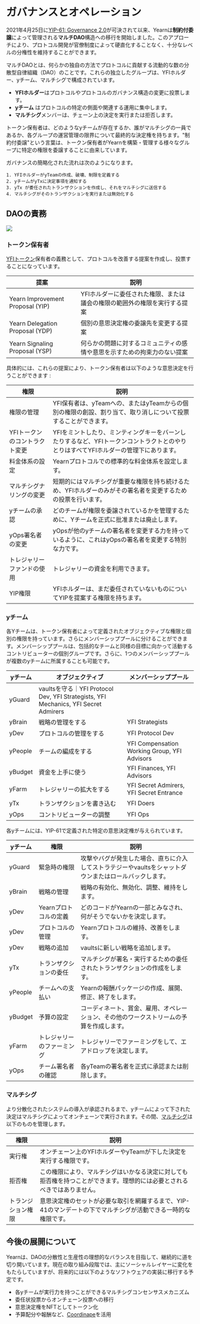 # ガバナンスとオペレーション

2021年4月25日に[YIP-61: Governance 2.0](https://gov.yearn.finance/t/yip-61-governance-2-0/10460)が可決されて以来、Yearnは**制約付委譲**によって管理される**マルチDAO**構造への移行を開始しました。このアプローチにより、プロトコル開発が官僚制度によって硬直化することなく、十分なレベルの分権性を維持することができます。

マルチDAOとは、何らかの独自の方法でプロトコルに貢献する流動的な数の分散型自律組織（DAO）のことです。これらの独立したグループは、YFIホルダー、yチーム、マルチシグで構成されています。

- **YFIホルダー**はプロトコルやプロトコルのガバナンス構造の変更に投票します。
- **yチーム** はプロトコルの特定の側面や関連する運用に集中します。
- **マルチシグ**メンバーは、チェーン上の決定を実行または拒否します。

トークン保有者は、どのようなyチームが存在するか、誰がマルチシグの一員であるか、各グループの運営管理の限界について最終的な決定権を持ちます。"制約付委譲"という言葉は、トークン保有者がYearnを構築・管理する様々なグループに特定の権限を委譲することに由来しています。

ガバナンスの簡略化された流れは次のようになります。

    1. YFIホルダーがyTeamの作成、破壊、制限を定義する 
    2. yチームがyTxに決定事項を通知する 
    3. yTx が委任されたトランザクションを作成し、それをマルチシグに送信する 
    4. マルチシグがそのトランザクションを実行または無効化する

## DAOの責務

![](https://i.imgur.com/IDysF5O.png)

### トークン保有者

[YFIトークン](https://docs.yearn.finance/governance/yfi)保有者の義務として、プロトコルを改善する提案を作成し、投票することになっています。

| 提案 | 説明 |
|-----------|--------------|
|Yearn Improvement Proposal (YIP)|YFIホルダーに委任された権限、または議会の権限の範囲外の権限を実行する提案|
|Yearn Delegation Proposal (YDP)|個別の意思決定権の委譲先を変更する提案|
|Yearn Signaling Proposal (YSP)|何らかの問題に対するコミュニティの感情や意思を示すための拘束力のない提案|

具体的には、これらの提案により、トークン保有者は以下のような意思決定を行うことができます : 

| 権限 | 説明 |
|-------|-------------|
|権限の管理|YFI保有者は、yTeamへの、またはyTeamからの個別の権限の創設、割り当て、取り消しについて投票することができます。|
|YFIトークンのコントラクト変更|YFIをミントしたり、ミンティングキーをバーンしたりするなど、YFIトークンコントラクトとのやりとりはすべてYFIホルダーの管理下にあります。|
|料金体系の設定|Yearnプロトコルでの標準的な料金体系を設定します。|
|マルチシグナリングの変更|短期的にはマルチシグが重要な権限を持ち続けるため、YFIホルダーのみがその署名者を変更するための投票を行います。|
|yチームの承認|どのチームが権限を委譲されているかを管理するために、Yチームを正式に批准または廃止します。|
|yOps署名者の変更|yOpsが他のyチームの署名者を変更する力を持っているように、これはyOpsの署名者を変更する特別な力です。|
|トレジャリーファンドの使用|トレジャリーの資金を利用できます。|
|YIP権限|YFIホルダーは、まだ委任されていないものについてYIPを提案する権限を持ちます。|

### yチーム

各Yチームは、トークン保有者によって定義されたオブジェクティブな権限と個別の権限を持っています。さらにメンバーシッププールに分けることができます。メンバーシッププールは、包括的なチームと同様の目標に向かって活動するコントリビューターの個別グループです。さらに、1つのメンバーシッププールが複数のyチームに所属することも可能です。

| yチーム | オブジェクティブ | メンバーシッププール |
|-------|-----------|-----------------|
|yGuard|vaultsを守る｜YFI Protocol Dev, YFI Strategists, YFI Mechanics, YFI Secret Admirers|
|yBrain|戦略の管理をする|YFI Strategists|
|yDev|プロトコルの管理をする|YFI Protocol Dev|
|yPeople|チームの編成をする|YFI Compensation Working Group, YFI Advisors|
|yBudget|資金を上手に使う|YFI Finances, YFI Advisors|
|yFarm|トレジャリーの拡大をする|YFI Secret Admirers, YFI Secret Entrance|
|yTx|トランザクションを書き込む|YFI Doers|
|yOps|コントリビューターの調整|YFI Ops|

各yチームには、YIP-61で定義された特定の意思決定権が与えられています。

| yチーム | 権限 | 説明 |
|-------|-------|-------------|
|yGuard|緊急時の権限|攻撃やバグが発生した場合、直ちに介入してストラテジーやvaultsをシャットダウンまたはロールバックします。|
|yBrain|戦略の管理|戦略の有効化、無効化、調整、維持をします。|
|yDev|Yearnプロトコルの定義|どのコードがYearnの一部とみなされ、何がそうでないかを決定します。|
|yDev|プロトコルの管理|Yearnプロトコルの維持、改善をします。|
|yDev|戦略の追加|vaultsに新しい戦略を追加します。|
|yTx|トランザクションの委任|マルチシグが署名・実行するための委任されたトランザクションの作成をします。|
|yPeople|チームへの支払い|Yearnの報酬パッケージの作成、展開、修正、終了をします。|
|yBudget|予算の設定|コーディネート、賞金、雇用、オペレーション、その他のワークストリームの予算を作成します。|
|yFarm|トレジャリーのファーミング|トレジャリーでファーミングをして、エアドロップを決定します。|
|yOps|チーム署名者の確認|各yTeamの署名者を正式に承認または削除します。|

### マルチシグ

より分散化されたシステムの導入が承認されるまで、yチームによって下された決定はマルチシグによってオンチェーンで実行されます。その間、[マルチシグ](https://docs.yearn.finance/resources/faq#who-is-on-the-multisig)は以下のものを管理します。

| 権限 | 説明 |
|-------|-------------|
|実行権|オンチェーン上のYFIホルダーやyTeamが下した決定を実行する権限です。|
|拒否権|この権限により、マルチシグはいかなる決定に対しても拒否権を持つことができます。理想的には必要とされるべきではありません。|
|トランジション権限|意思決定権のセットが必要な取引を網羅するまで、YIP-41のマンデートの下でマルチシグが活動できる一時的な権限です。|

## 今後の展開について

Yearnは、DAOの分散性と生産性の理想的なバランスを目指して、継続的に道を切り開いています。現在の取り組み段階では、主にソーシャルレイヤーに変化をもたらしていますが、将来的には以下のようなソフトウェアの実装に移行する予定です。

- 各yチームが実行力を持つことができるマルチシグコンセンサスメカニズム 
- 委任状投票からオンチェーン投票への移行
- 意思決定権をNFTとしてトークン化
- 予算配分や報酬など、[Coordinape](https://coordinape.com/)を活用